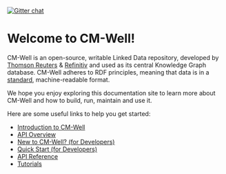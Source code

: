 [![Gitter chat](https://badges.gitter.im/CM-Well/CM-Well.svg)](https://gitter.im/CM-Well/CM-Well)

# Welcome to CM-Well!

CM-Well is an open-source, writable Linked Data repository, developed by [Thomson Reuters](http://www.thomsonreuters.com) & [Refinitiv](http://www.refinitiv.com) and used as its central Knowledge Graph database. CM-Well adheres to RDF principles, meaning that data is in a [standard](https://www.w3.org/RDF/), machine-readable format.

We hope you enjoy exploring this documentation site to learn more about CM-Well and how to build, run, maintain and use it.

Here are some useful links to help you get started:

* [Introduction to CM-Well](Introduction/Intro.IntroductionToCM-Well.md)
* [API Overview](Introduction/Intro.OverviewOfTheCM-WellAPI.md)
* [New to CM-Well? (for Developers)](DeveloperGuide/DevGuide.NewToCM-Well.md)
* [Quick Start (for Developers)](DeveloperGuide/DevGuide.QuickStart.md)
* [API Reference](APIReference/Authorization/API.Auth.GeneratePassword.md)
* [Tutorials](Tutorials/Tutorial.Docker.md)

